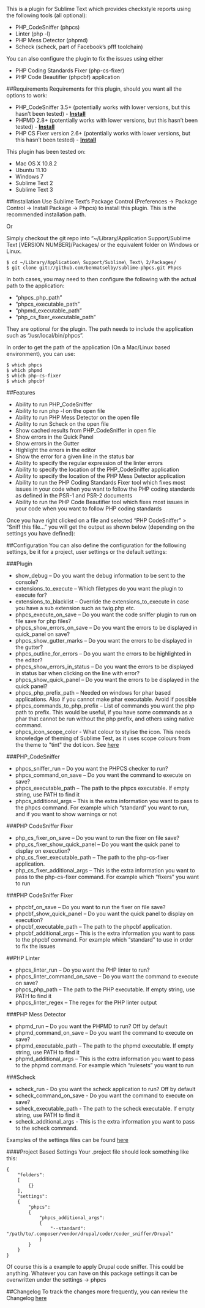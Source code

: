 This is a plugin for Sublime Text which provides checkstyle reports using the following tools (all optional):

* PHP_CodeSniffer (phpcs)
* Linter (php -l)
* PHP Mess Detector (phpmd)
* Scheck (scheck, part of Facebook’s pfff toolchain)

You can also configure the plugin to fix the issues using either

* PHP Coding Standards Fixer (php-cs-fixer)
* PHP Code Beautifier (phpcbf) application

##Requirements
Requirements for this plugin, should you want all the options to work:

* PHP_CodeSniffer 3.5+ (potentially works with lower versions, but this hasn’t been tested) - **[Install](https://pear.php.net/package/PHP_CodeSniffer/download/1.3.2)**
* PHPMD 2.8+ (potentially works with lower versions, but this hasn’t been tested) - **[Install](https://github.com/phpmd/phpmd/releases/tag/2.8.1)**
* PHP CS Fixer version 2.6+ (potentially works with lower versions, but this hasn’t been tested) - **[Install](https://github.com/FriendsOfPHP/PHP-CS-Fixer/releases)**

This plugin has been tested on:

* Mac OS X 10.8.2
* Ubuntu 11.10
* Windows 7
* Sublime Text 2
* Sublime Text 3


##Installation
Use Sublime Text’s Package Control (Preferences -> Package Control -> Install Package -> Phpcs) to install this plugin. This is the recommended installation path.

Or

Simply checkout the git repo into “~/Library/Application Support/Sublime Text [VERSION NUMBER]/Packages/ or the equivalent folder on Windows or Linux.

```
$ cd ~/Library/Application\ Support/Sublime\ Text\ 2/Packages/
$ git clone git://github.com/benmatselby/sublime-phpcs.git Phpcs
```

In both cases, you may need to then configure the following with the actual path to the application:

* “phpcs_php_path”
* “phpcs_executable_path”
* “phpmd_executable_path”
* “php_cs_fixer_executable_path”

They are optional for the plugin. The path needs to include the application such as “/usr/local/bin/phpcs”.

In order to get the path of the application (On a Mac/Linux based environment), you can use:

```
$ which phpcs
$ which phpmd
$ which php-cs-fixer
$ which phpcbf

```

##Features
* Ability to run PHP_CodeSniffer
* Ability to run php -l on the open file
* Ability to run PHP Mess Detector on the open file
* Ability to run Scheck on the open file
* Show cached results from PHP_CodeSniffer in open file
* Show errors in the Quick Panel
* Show errors in the Gutter
* Highlight the errors in the editor
* Show the error for a given line in the status bar
* Ability to specify the regular expression of the linter errors
* Ability to specify the location of the PHP_CodeSniffer application
* Ability to specify the location of the PHP Mess Detector application
* Ability to run the PHP Coding Standards Fixer tool which fixes most issues in your code when you want to follow the PHP coding standards as defined in the PSR-1 and PSR-2 documents
* Ability to run the PHP Code Beautifier tool which fixes most issues in your code when you want to follow PHP coding standards

Once you have right clicked on a file and selected “PHP CodeSniffer” > “Sniff this file…” you will get the output as shown below (depending on the settings you have defined):


##Configuration
You can also define the configuration for the following settings, be it for a project, user settings or the default settings:

###Plugin

* show_debug – Do you want the debug information to be sent to the console?
* extensions_to_execute – Which filetypes do you want the plugin to execute for?
* extensions_to_blacklist – Override the extensions_to_execute in case you have a sub extension such as twig.php etc.
* phpcs_execute_on_save – Do you want the code sniffer plugin to run on file save for php files?
* phpcs_show_errors_on_save – Do you want the errors to be displayed in quick_panel on save?
* phpcs_show_gutter_marks – Do you want the errors to be displayed in the gutter?
* phpcs_outline_for_errors – Do you want the errors to be highlighted in the editor?
* phpcs_show_errors_in_status – Do you want the errors to be displayed in status bar when clicking on the line with error?
* phpcs_show_quick_panel – Do you want the errors to be displayed in the quick panel?
* phpcs_php_prefix_path – Needed on windows for phar based applications. Also if you cannot make phar executable. Avoid if possible
* phpcs_commands_to_php_prefix – List of commands you want the php path to prefix. This would be useful, if you have some commands as a phar that cannot be run without the php prefix, and others using native command.
* phpcs_icon_scope_color - What colour to stylise the icon. This needs knowledge of theming of Sublime Test, as it uses scope colours from the theme to "tint" the dot icon. See [here](https://www.sublimetext.com/docs/3/api_reference.html#sublime.View)

###PHP_CodeSniffer

* phpcs_sniffer_run – Do you want the PHPCS checker to run?
* phpcs_command_on_save – Do you want the command to execute on save?
* phpcs_executable_path – The path to the phpcs executable. If empty string, use PATH to find it
* phpcs_additional_args – This is the extra information you want to pass to the phpcs command. For example which “standard” you want to run, and if you want to show warnings or not


###PHP CodeSniffer Fixer

* php_cs_fixer_on_save – Do you want to run the fixer on file save?
* php_cs_fixer_show_quick_panel – Do you want the quick panel to display on execution?
* php_cs_fixer_executable_path – The path to the php-cs-fixer application.
* php_cs_fixer_additional_args – This is the extra information you want to pass to the php-cs-fixer command. For example which “fixers” you want to run


###PHP CodeSniffer Fixer

* phpcbf_on_save – Do you want to run the fixer on file save?
* phpcbf_show_quick_panel – Do you want the quick panel to display on execution?
* phpcbf_executable_path – The path to the phpcbf application.
* phpcbf_additional_args – This is the extra information you want to pass to the phpcbf command. For example which “standard” to use in order to fix the issues


##PHP Linter

* phpcs_linter_run – Do you want the PHP linter to run?
* phpcs_linter_command_on_save – Do you want the command to execute on save?
* phpcs_php_path – The path to the PHP executable. If empty string, use PATH to find it
* phpcs_linter_regex – The regex for the PHP linter output


###PHP Mess Detector

* phpmd_run – Do you want the PHPMD to run? Off by default
* phpmd_command_on_save – Do you want the command to execute on save?
* phpmd_executable_path – The path to the phpmd executable. If empty string, use PATH to find it
* phpmd_additional_args – This is the extra information you want to pass to the phpmd command. For example which “rulesets” you want to run


###Scheck

* scheck_run - Do you want the scheck application to run? Off by default
* scheck_command_on_save - Do you want the command to execute on save?
* scheck_executable_path - The path to the scheck executable. If empty string, use PATH to find it
* scheck_additional_args - This is the extra information you want to pass to the scheck command.

Examples of the settings files can be found [here](https://github.com/benmatselby/sublime-phpcs/tree/master/example-settings)

####Project Based Settings
Your .project file should look something like this:

```
{
    "folders":
    [
        {}
    ],
    "settings":
    {
        "phpcs":
        {
            "phpcs_additional_args":
            {
                "--standard": "/path/to/.composer/vendor/drupal/coder/coder_sniffer/Drupal"
            }
        }
    }
}
```

Of course this is a example to apply Drupal code sniffer. This could be anything. Whatever you can have on this package settings it can be overwritten under the settings -> phpcs


##Changelog
To track the changes more frequently, you can review the Changelog [here](https://github.com/benmatselby/sublime-phpcs/blob/master/Changelog.md)

